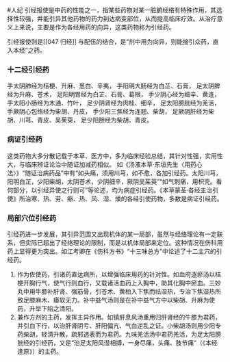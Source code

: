 
#人纪
引经报使是中药的性能之一，指某些药物对某一脏腑经络有特殊作用，其选择性较强，并能引异其他药物的药力到达病变部位，从而提高临床疗效。从治疗意义上来说，主要是作为各经用药的向异，这类药物称为引经药。

引经报使则是[[047 归经]] 与配伍的结合，是“剂中用为向异，则能接引众药，直入本经”之药。

### 十二经引经药　
手太阴肺经为桔梗、升麻、葱白、辛夷，
手阳明大肠经为白芷、石膏，
足太阴脾经为升麻、苍术，
足阳明胃经为白芷、石膏、葛根，
手少阴心经为细辛、黄连，
手太阳小肠经为木通、竹叶，
足少阴肾经为肉桂、细辛，
足太阳膀胱经为羌活，
手厥阴心包络经为柴胡、丹皮，
手少阳三焦经为连翘、柴胡，
足厥阴肝经为柴胡、川芎、青皮、吴茱萸，
足少阳胆经为柴胡、青皮。


### 病证引经药　
这类药物大多分散记载于本草、医方中，多为临床经验总结，其针对性强，实用性大，与临床辨证论治中随证加减药相似。
如《汤液本草·东垣先生〈用药心法〉》“随证治病药品”中有“如头痛，须用川芎，如不愈，各加引经药。太阳川芎，阳明白芷，少阳柴胡，太阴苍术，少阴细辛，厥阴吴茱萸”“如气刺痛，用枳壳。看何部分，以引经异使之行则可”等论述，均为病症引经药。《本草蒙荃·各经主治引使》所治寒、热、劳、瘵、热、风、湿、燥的各经引使药物，多数是病证引经药。


### 局部穴位引经药　
引经药进一步发展，其引异范围又出现机体的某一局部，虽然与经络理论有一定联系，但实际已超出了经络理论的限制，而是以机体局部来定位。这种情况在伤科用药上显得更为突出。如江考卿在《伤科方书》“十三味总方”中论述了十二主穴的引经药。

1. 作为佐使药，引诸药直达病所，以增强临床用药的针对性。如血府逐瘀汤以桔梗开胸行气，使气行则血行，又载诸活血药上入胸中，助其化胸中瘀血。三妙丸中用牛膝补肝肾、强筋骨，引苍术、黄柏入下焦而祛湿热，专治下焦湿热所致足膝麻木、痿软无力。补中益气汤则是在补中益气方中以柴胡、升麻为使药，升举下陷之清阳。
2. 兼作方剂的主药，发挥主异作用。如镇肝息风汤重用归肝肾经的牛膝为君药，并引血下行，以治肝肾阴亏、肝阳偏亢、气血逆乱之证。小柴胡汤则用少阳专药柴胡，轻清升散，疏邪透表而为君药。九味羌活汤中君药羌活，为足太阳膀胱经的引经药，又是“治足太阳风湿相搏，一身尽痛，头痛、肢节痛”（《本经逢原》）的主药。